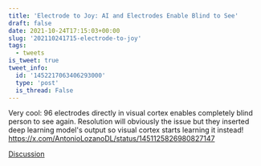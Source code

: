 ```yaml
---
title: 'Electrode to Joy: AI and Electrodes Enable Blind to See'
draft: false
date: 2021-10-24T17:15:03+00:00
slug: '202110241715-electrode-to-joy'
tags:
  - tweets
is_tweet: true
tweet_info:
  id: '1452217063406293000'
  type: 'post'
  is_thread: False
---
```




Very cool: 96 electrodes directly in visual cortex enables completely blind person to see again. Resolution will obviously the issue but they inserted deep learning model's output so visual cortex starts learning it instead! <https://x.com/AntonioLozanoDL/status/1451125826980827147>

[Discussion](https://x.com/sytelus/status/1452217063406293000)

